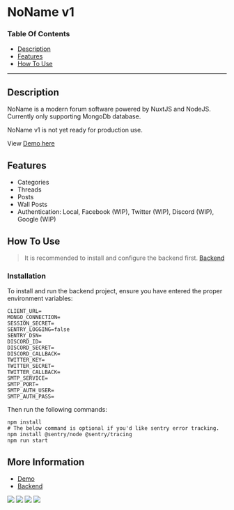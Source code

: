 # NoName v1


### Table Of Contents
- [Description](#description)
- [Features](#features)
- [How To Use](#how-to-use)

---

## Description
NoName is a modern forum software powered by NuxtJS and NodeJS. Currently only supporting MongoDb database.

NoName v1 is not yet ready for production use.

View [Demo here](https://noname.red)


## Features
- Categories
- Threads
- Posts
- Wall Posts
- Authentication: Local, Facebook (WIP), Twitter (WIP), Discord (WIP), Google (WIP)

## How To Use
> It is recommended to install and configure the backend first. [Backend](https://github.com/Savvy/noname-backend)

### Installation
To install and run the backend project, ensure you have entered the proper environment variables:

```
CLIENT_URL=
MONGO_CONNECTION=
SESSION_SECRET=
SENTRY_LOGGING=false
SENTRY_DSN=
DISCORD_ID=
DISCORD_SECRET=
DISCORD_CALLBACK=
TWITTER_KEY=
TWITTER_SECRET=
TWITTER_CALLBACK=
SMTP_SERVICE=
SMTP_PORT=
SMTP_AUTH_USER=
SMTP_AUTH_PASS=
```

Then run the following commands:
```
npm install
# The below command is optional if you'd like sentry error tracking.
npm install @sentry/node @sentry/tracing
npm run start
```


## More Information
- [Demo](https://noname.red)
- [Backend](https://github.com/Savvy/noname-backend)

[![](https://i.imgur.com/gp00w0H.png)](https://i.imgur.com/gp00w0H.png)
[![](https://i.imgur.com/2Y7IGvB.png)](https://i.imgur.com/2Y7IGvB.png)
[![](https://i.imgur.com/5aoywlZ.png)](https://i.imgur.com/5aoywlZ.png)
[![](https://i.imgur.com/EeI5ufW.png)](https://i.imgur.com/EeI5ufW.png)
